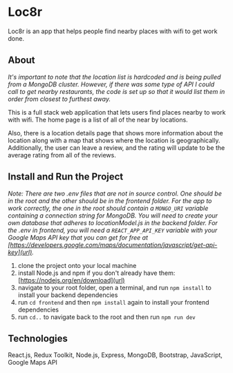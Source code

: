 # Loc8r

Loc8r is an app that helps people find nearby places with wifi to get work done.

## About

_It's important to note that the location list is hardcoded and is being pulled from a MongoDB cluster. However, if there was some type of API I could call to get nearby restaurants, the code is set up so that it would list them in order from closest to furthest away._

This is a full stack web application that lets users find places nearby to work with wifi. The home page is a list of all of the near by locations.

Also, there is a location details page that shows more information about the location along with a map that shows where the location is geographically. Additionally, the user can leave a review, and the rating will update to be the average rating from all of the reviews.

## Install and Run the Project

_Note: There are two .env files that are not in source control. One should be in the root and the other should be in the frontend folder. For the app to work correctly, the one in the root should contain a `MONGO_URI` variable containing a connection string for MongoDB. You will need to create your own database that adheres to locationModel.js in the backend folder. For the .env in frontend, you will need a `REACT_APP_API_KEY` variable with your Google Maps API key that you can get for free at [https://developers.google.com/maps/documentation/javascript/get-api-key](url)._ 

1) clone the project onto your local machine
2) install Node.js and npm if you don't already have them: [https://nodejs.org/en/download](url)
3) navigate to your root folder, open a terminal, and run `npm install` to install your backend dependencies
4) run `cd frontend` and then `npm install` again to install your frontend dependencies
5) run `cd..` to navigate back to the root and then run `npm run dev`

## Technologies

React.js, Redux Toolkit, Node.js, Express, MongoDB, Bootstrap, JavaScript, Google Maps API

